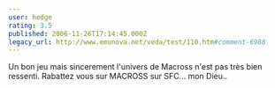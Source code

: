 ```yaml
---
user: hedge
rating: 3.5
published: 2006-11-26T17:14:45.000Z
legacy_url: http://www.emunova.net/veda/test/110.htm#comment-6988
---
```

Un bon jeu mais sincerement l'univers de Macross n'est pas très bien ressenti.
Rabattez vous sur MACROSS sur SFC... mon Dieu..
